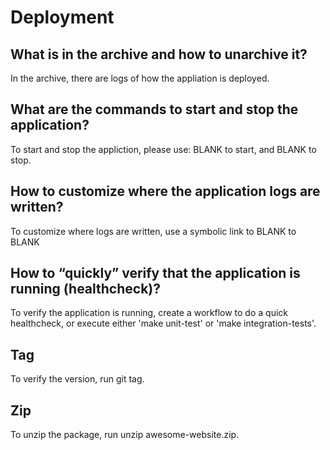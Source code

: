 # Deployment

## What is in the archive and how to unarchive it?

In the archive, there are logs of how the appliation is deployed.

## What are the commands to start and stop the application?

To start and stop the appliction, please use:
BLANK to start, and BLANK to stop.

## How to customize where the application logs are written?

To customize where logs are written, use a symbolic link to
BLANK to BLANK

## How to “quickly” verify that the application is running (healthcheck)?

To verify the application is running, create a workflow to do a quick
healthcheck, or execute either 'make unit-test' or 'make integration-tests'.

## Tag

To verify the version, run git tag.

## Zip

To unzip the package, run unzip awesome-website.zip.
